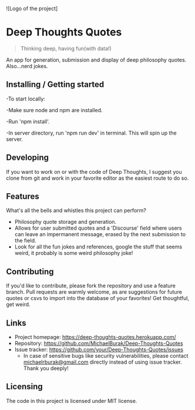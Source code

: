 ![Logo of the project]

# Deep Thoughts Quotes

> Thinking deep, having fun(with data!)

An app for generation, submission and display of deep philosophy quotes.
Also...nerd jokes.

## Installing / Getting started

-To start locally:

-Make sure node and npm are installed.

-Run 'npm install'.

-In server directory, run 'npm run dev' in terminal. This will spin up the server.

## Developing

If you want to work on or with the code of Deep Thoughts, I suggest you clone from git and work in your favorite editor as the easiest route to do so.

## Features

What's all the bells and whistles this project can perform?

- Philosophy quote storage and generation.
- Allows for user submitted quotes and a 'Discourse' field where users can leave an impermanent message, erased by the next submission to the field.
- Look for all the fun jokes and references, google the stuff that seems weird, it probably is some weird philosophy joke!

## Contributing

If you'd like to contribute, please fork the repository and use a feature
branch. Pull requests are warmly welcome, as are suggestions for future quotes or csvs to import into the database of your favorites! Get thoughtful, get weird.

## Links

- Project homepage: https://deep-thoughts-quotes.herokuapp.com/
- Repository: https://github.com/MichaelBurak/Deep-Thoughts-Quotes
- Issue tracker: https://github.com/your/Deep-Thoughts-Quotes/issues
  - In case of sensitive bugs like security vulnerabilities, please contact
    michaelrburak@gmail.com directly instead of using issue tracker. Thank you deeply!

## Licensing

The code in this project is licensed under MIT license.
